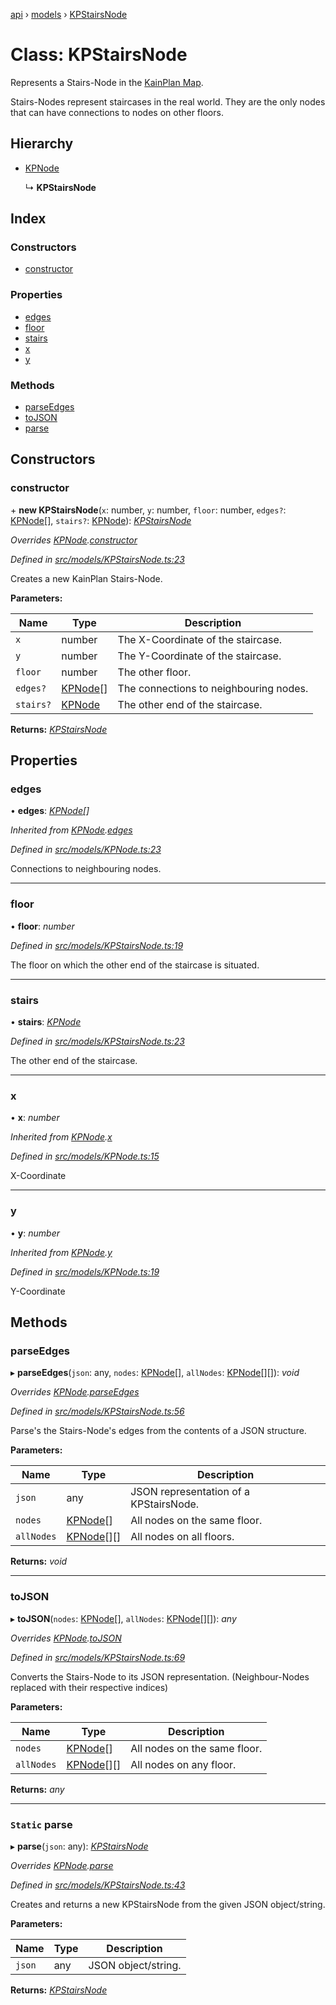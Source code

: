 [api](../README.md) › [models](../modules/models.md) › [KPStairsNode](models.kpstairsnode.md)

# Class: KPStairsNode

Represents a Stairs-Node in the [KainPlan Map](models.kpmap.md).

Stairs-Nodes represent staircases in the real world. They are the
only nodes that can have connections to nodes on other floors.

## Hierarchy

* [KPNode](models.kpnode.md)

  ↳ **KPStairsNode**

## Index

### Constructors

* [constructor](models.kpstairsnode.md#constructor)

### Properties

* [edges](models.kpstairsnode.md#edges)
* [floor](models.kpstairsnode.md#floor)
* [stairs](models.kpstairsnode.md#stairs)
* [x](models.kpstairsnode.md#x)
* [y](models.kpstairsnode.md#y)

### Methods

* [parseEdges](models.kpstairsnode.md#parseedges)
* [toJSON](models.kpstairsnode.md#tojson)
* [parse](models.kpstairsnode.md#static-parse)

## Constructors

###  constructor

\+ **new KPStairsNode**(`x`: number, `y`: number, `floor`: number, `edges?`: [KPNode](models.kpnode.md)[], `stairs?`: [KPNode](models.kpnode.md)): *[KPStairsNode](models.kpstairsnode.md)*

*Overrides [KPNode](models.kpnode.md).[constructor](models.kpnode.md#constructor)*

*Defined in [src/models/KPStairsNode.ts:23](https://github.com/KainPlan/api/blob/5225f70/src/models/KPStairsNode.ts#L23)*

Creates a new KainPlan Stairs-Node.

**Parameters:**

Name | Type | Description |
------ | ------ | ------ |
`x` | number | The X-Coordinate of the staircase. |
`y` | number | The Y-Coordinate of the staircase. |
`floor` | number | The other floor. |
`edges?` | [KPNode](models.kpnode.md)[] | The connections to neighbouring nodes. |
`stairs?` | [KPNode](models.kpnode.md) | The other end of the staircase.  |

**Returns:** *[KPStairsNode](models.kpstairsnode.md)*

## Properties

###  edges

• **edges**: *[KPNode](models.kpnode.md)[]*

*Inherited from [KPNode](models.kpnode.md).[edges](models.kpnode.md#edges)*

*Defined in [src/models/KPNode.ts:23](https://github.com/KainPlan/api/blob/5225f70/src/models/KPNode.ts#L23)*

Connections to neighbouring nodes.

___

###  floor

• **floor**: *number*

*Defined in [src/models/KPStairsNode.ts:19](https://github.com/KainPlan/api/blob/5225f70/src/models/KPStairsNode.ts#L19)*

The floor on which the other end of the staircase is situated.

___

###  stairs

• **stairs**: *[KPNode](models.kpnode.md)*

*Defined in [src/models/KPStairsNode.ts:23](https://github.com/KainPlan/api/blob/5225f70/src/models/KPStairsNode.ts#L23)*

The other end of the staircase.

___

###  x

• **x**: *number*

*Inherited from [KPNode](models.kpnode.md).[x](models.kpnode.md#x)*

*Defined in [src/models/KPNode.ts:15](https://github.com/KainPlan/api/blob/5225f70/src/models/KPNode.ts#L15)*

X-Coordinate

___

###  y

• **y**: *number*

*Inherited from [KPNode](models.kpnode.md).[y](models.kpnode.md#y)*

*Defined in [src/models/KPNode.ts:19](https://github.com/KainPlan/api/blob/5225f70/src/models/KPNode.ts#L19)*

Y-Coordinate

## Methods

###  parseEdges

▸ **parseEdges**(`json`: any, `nodes`: [KPNode](models.kpnode.md)[], `allNodes`: [KPNode](models.kpnode.md)[][]): *void*

*Overrides [KPNode](models.kpnode.md).[parseEdges](models.kpnode.md#parseedges)*

*Defined in [src/models/KPStairsNode.ts:56](https://github.com/KainPlan/api/blob/5225f70/src/models/KPStairsNode.ts#L56)*

Parse's the Stairs-Node's edges from the contents of a JSON structure.

**Parameters:**

Name | Type | Description |
------ | ------ | ------ |
`json` | any | JSON representation of a KPStairsNode. |
`nodes` | [KPNode](models.kpnode.md)[] | All nodes on the same floor. |
`allNodes` | [KPNode](models.kpnode.md)[][] | All nodes on all floors.  |

**Returns:** *void*

___

###  toJSON

▸ **toJSON**(`nodes`: [KPNode](models.kpnode.md)[], `allNodes`: [KPNode](models.kpnode.md)[][]): *any*

*Overrides [KPNode](models.kpnode.md).[toJSON](models.kpnode.md#tojson)*

*Defined in [src/models/KPStairsNode.ts:69](https://github.com/KainPlan/api/blob/5225f70/src/models/KPStairsNode.ts#L69)*

Converts the Stairs-Node to its JSON representation.
(Neighbour-Nodes replaced with their respective indices)

**Parameters:**

Name | Type | Description |
------ | ------ | ------ |
`nodes` | [KPNode](models.kpnode.md)[] | All nodes on the same floor. |
`allNodes` | [KPNode](models.kpnode.md)[][] | All nodes on any floor.  |

**Returns:** *any*

___

### `Static` parse

▸ **parse**(`json`: any): *[KPStairsNode](models.kpstairsnode.md)*

*Overrides [KPNode](models.kpnode.md).[parse](models.kpnode.md#static-parse)*

*Defined in [src/models/KPStairsNode.ts:43](https://github.com/KainPlan/api/blob/5225f70/src/models/KPStairsNode.ts#L43)*

Creates and returns a new KPStairsNode from the given JSON object/string.

**Parameters:**

Name | Type | Description |
------ | ------ | ------ |
`json` | any | JSON object/string.  |

**Returns:** *[KPStairsNode](models.kpstairsnode.md)*
